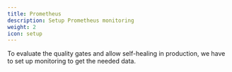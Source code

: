 ```yaml
---
title: Prometheus
description: Setup Prometheus monitoring
weight: 2
icon: setup
---
```


To evaluate the quality gates and allow self-healing in production, we have to set up monitoring to get the needed data.


  
